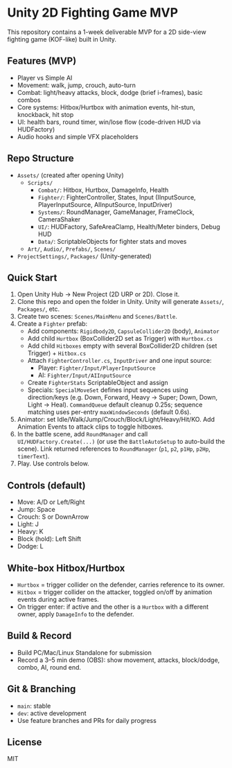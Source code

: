 # Unity 2D Fighting Game MVP

This repository contains a 1-week deliverable MVP for a 2D side-view fighting game (KOF-like) built in Unity.

## Features (MVP)
- Player vs Simple AI
- Movement: walk, jump, crouch, auto-turn
- Combat: light/heavy attacks, block, dodge (brief i-frames), basic combos
- Core systems: Hitbox/Hurtbox with animation events, hit-stun, knockback, hit stop
- UI: health bars, round timer, win/lose flow (code-driven HUD via HUDFactory)
- Audio hooks and simple VFX placeholders

## Repo Structure
- `Assets/` (created after opening Unity)
  - `Scripts/`
    - `Combat/`: Hitbox, Hurtbox, DamageInfo, Health
    - `Fighter/`: FighterController, States, Input (IInputSource, PlayerInputSource, AIInputSource, InputDriver)
    - `Systems/`: RoundManager, GameManager, FrameClock, CameraShaker
    - `UI/`: HUDFactory, SafeAreaClamp, Health/Meter binders, Debug HUD
    - `Data/`: ScriptableObjects for fighter stats and moves
  - `Art/`, `Audio/`, `Prefabs/`, `Scenes/`
- `ProjectSettings/`, `Packages/` (Unity-generated)

## Quick Start
1) Open Unity Hub -> New Project (2D URP or 2D). Close it.
2) Clone this repo and open the folder in Unity. Unity will generate `Assets/`, `Packages/`, etc.
3) Create two scenes: `Scenes/MainMenu` and `Scenes/Battle`.
4) Create a `Fighter` prefab:
   - Add components: `Rigidbody2D`, `CapsuleCollider2D` (body), `Animator`
   - Add child `Hurtbox` (BoxCollider2D set as Trigger) with `Hurtbox.cs`
   - Add child `Hitboxes` empty with several BoxCollider2D children (set Trigger) + `Hitbox.cs`
   - Attach `FighterController.cs`, `InputDriver` and one input source:
     - Player: `Fighter/Input/PlayerInputSource`
     - AI: `Fighter/Input/AIInputSource`
   - Create `FighterStats` ScriptableObject and assign
   - Specials: `SpecialMoveSet` defines input sequences using direction/keys (e.g. Down, Forward, Heavy -> Super; Down, Down, Light -> Heal). `CommandQueue` default cleanup 0.25s; sequence matching uses per-entry `maxWindowSeconds` (default 0.6s).
5) Animator: set Idle/Walk/Jump/Crouch/Block/Light/Heavy/Hit/KO. Add Animation Events to attack clips to toggle hitboxes.
6) In the battle scene, add `RoundManager` and call `UI/HUDFactory.Create(...)` (or use the `BattleAutoSetup` to auto-build the scene). Link returned references to `RoundManager` (`p1`, `p2`, `p1Hp`, `p2Hp`, `timerText`).
7) Play. Use controls below.

## Controls (default)
- Move: A/D or Left/Right
- Jump: Space
- Crouch: S or DownArrow
- Light: J
- Heavy: K
- Block (hold): Left Shift
- Dodge: L

## White-box Hitbox/Hurtbox
- `Hurtbox` = trigger collider on the defender, carries reference to its owner.
- `Hitbox` = trigger collider on the attacker, toggled on/off by animation events during active frames.
- On trigger enter: if active and the other is a `Hurtbox` with a different owner, apply `DamageInfo` to the defender.

## Build & Record
- Build PC/Mac/Linux Standalone for submission
- Record a 3–5 min demo (OBS): show movement, attacks, block/dodge, combo, AI, round end.

## Git & Branching
- `main`: stable
- `dev`: active development
- Use feature branches and PRs for daily progress

## License
MIT